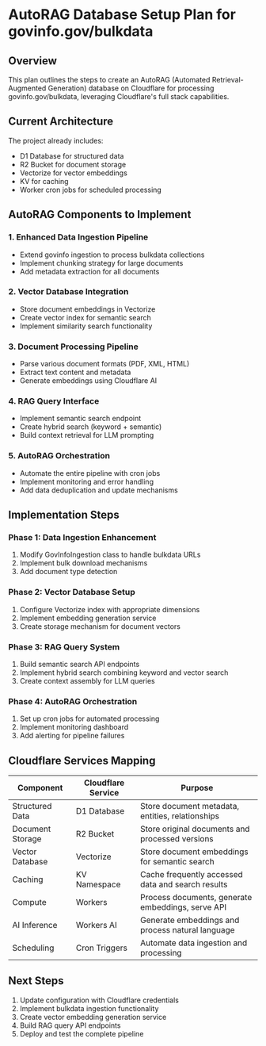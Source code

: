 # AutoRAG Database Setup Plan for govinfo.gov/bulkdata

## Overview

This plan outlines the steps to create an AutoRAG (Automated Retrieval-Augmented Generation) database on Cloudflare for processing govinfo.gov/bulkdata, leveraging Cloudflare's full stack capabilities.

## Current Architecture

The project already includes:

- D1 Database for structured data
- R2 Bucket for document storage
- Vectorize for vector embeddings
- KV for caching
- Worker cron jobs for scheduled processing

## AutoRAG Components to Implement

### 1. Enhanced Data Ingestion Pipeline

- Extend govinfo ingestion to process bulkdata collections
- Implement chunking strategy for large documents
- Add metadata extraction for all documents

### 2. Vector Database Integration

- Store document embeddings in Vectorize
- Create vector index for semantic search
- Implement similarity search functionality

### 3. Document Processing Pipeline

- Parse various document formats (PDF, XML, HTML)
- Extract text content and metadata
- Generate embeddings using Cloudflare AI

### 4. RAG Query Interface

- Implement semantic search endpoint
- Create hybrid search (keyword + semantic)
- Build context retrieval for LLM prompting

### 5. AutoRAG Orchestration

- Automate the entire pipeline with cron jobs
- Implement monitoring and error handling
- Add data deduplication and update mechanisms

## Implementation Steps

### Phase 1: Data Ingestion Enhancement

1. Modify GovInfoIngestion class to handle bulkdata URLs
2. Implement bulk download mechanisms
3. Add document type detection

### Phase 2: Vector Database Setup

1. Configure Vectorize index with appropriate dimensions
2. Implement embedding generation service
3. Create storage mechanism for document vectors

### Phase 3: RAG Query System

1. Build semantic search API endpoints
2. Implement hybrid search combining keyword and vector search
3. Create context assembly for LLM queries

### Phase 4: AutoRAG Orchestration

1. Set up cron jobs for automated processing
2. Implement monitoring dashboard
3. Add alerting for pipeline failures

## Cloudflare Services Mapping

| Component        | Cloudflare Service | Purpose                                           |
| ---------------- | ------------------ | ------------------------------------------------- |
| Structured Data  | D1 Database        | Store document metadata, entities, relationships  |
| Document Storage | R2 Bucket          | Store original documents and processed versions   |
| Vector Database  | Vectorize          | Store document embeddings for semantic search     |
| Caching          | KV Namespace       | Cache frequently accessed data and search results |
| Compute          | Workers            | Process documents, generate embeddings, serve API |
| AI Inference     | Workers AI         | Generate embeddings and process natural language  |
| Scheduling       | Cron Triggers      | Automate data ingestion and processing            |

## Next Steps

1. Update configuration with Cloudflare credentials
2. Implement bulkdata ingestion functionality
3. Create vector embedding generation service
4. Build RAG query API endpoints
5. Deploy and test the complete pipeline
